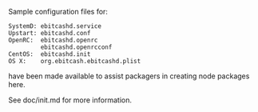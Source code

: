 Sample configuration files for:
```
SystemD: ebitcashd.service
Upstart: ebitcashd.conf
OpenRC:  ebitcashd.openrc
         ebitcashd.openrcconf
CentOS:  ebitcashd.init
OS X:    org.ebitcash.ebitcashd.plist
```
have been made available to assist packagers in creating node packages here.

See doc/init.md for more information.

